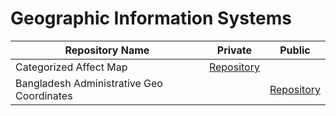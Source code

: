 # Geographic Information Systems

| Repository Name | Private | Public |
|-|-|-|
| Categorized Affect Map | [Repository](https://github.com/bhuiyanmobasshir94/Categorized-Affect-Map) | |
| Bangladesh Administrative Geo Coordinates | | [Repository](https://github.com/bhuiyanmobasshir94/Bangladesh-Administrative-Geo-Coordinates) |
